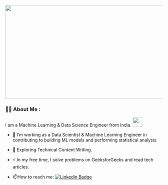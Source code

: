 <div align="center">
  <img src="https://media.giphy.com/media/dWesBcTLavkZuG35MI/giphy.gif" width="600" height="300"/>
</div>

### :man_technologist: About Me :
I am a Machine Learning & Data Science Engineer from India. <img src="![image](https://github.com/harshit-raizada/harshit-raizada/assets/115217128/94339fe4-a47c-48e9-ac39-0b71a08e16bd)" width="30">
- :telescope: I’m working as a Data Scientist & Machine Learning Engineer in contributing to building ML models and performing statistical analysis.

- :seedling: Exploring Technical Content Writing.

- :zap: In my free time, I solve problems on GeeksforGeeks and read tech articles.

- :mailbox:How to reach me: [![Linkedin Badge](https://img.shields.io/badge/-kakbar-blue?style=flat&logo=Linkedin&logoColor=white)](https://www.linkedin.com/in/harshit-raizada/)
